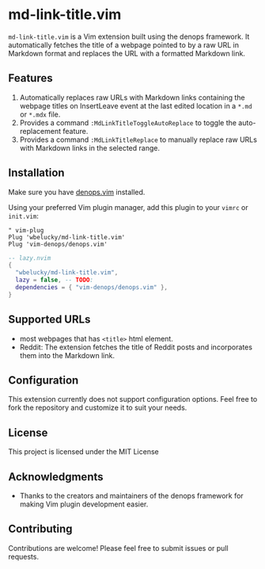 # md-link-title.vim

`md-link-title.vim` is a Vim extension built using the denops framework. It automatically fetches the title of a webpage pointed to by a raw URL in Markdown format and replaces the URL with a formatted Markdown link.

## Features

1. Automatically replaces raw URLs with Markdown links containing the webpage titles on InsertLeave event at the last edited location in a `*.md` or `*.mdx` file.
2. Provides a command `:MdLinkTitleToggleAutoReplace` to toggle the auto-replacement feature.
3. Provides a command `:MdLinkTitleReplace` to manually replace raw URLs with Markdown links in the selected range.

## Installation

Make sure you have [denops.vim](https://github.com/vim-denops/denops.vim) installed.

Using your preferred Vim plugin manager, add this plugin to your `vimrc` or `init.vim`:

```vim
" vim-plug
Plug 'wbelucky/md-link-title.vim'
Plug 'vim-denops/denops.vim'
```

```lua
-- lazy.nvim
{
  "wbelucky/md-link-title.vim",
  lazy = false, -- TODO:
  dependencies = { "vim-denops/denops.vim" },
}
```

## Supported URLs

- most webpages that has `<title>` html element.
- Reddit: The extension fetches the title of Reddit posts and incorporates them into the Markdown link.

## Configuration

This extension currently does not support configuration options. Feel free to fork the repository and customize it to suit your needs.

## License

This project is licensed under the MIT License

## Acknowledgments

- Thanks to the creators and maintainers of the denops framework for making Vim plugin development easier.

## Contributing

Contributions are welcome! Please feel free to submit issues or pull requests.

